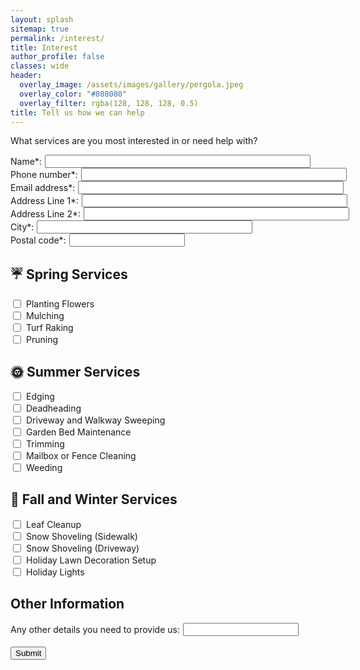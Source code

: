 ```yaml
---
layout: splash
sitemap: true
permalink: /interest/
title: Interest
author_profile: false
classes: wide
header:
  overlay_image: /assets/images/gallery/pergola.jpeg
  overlay_color: "#808080"
  overlay_filter: rgba(128, 128, 128, 0.5)
title: Tell us how we can help
---
```


What services are you most interested in or need help with?

<form action='https://forms.zohopublic.com/davidmitchellcarefreel1/form/ProductFeedback/formperma/XgKuVtm0jOumJh9SAIOzGHH3qOpCsHarudZwLi1M0h0/htmlRecords/submit' name='form' id='form' method='POST' accept-charset='UTF-8' enctype='multipart/form-data'>
    <input type="hidden" name="zf_referrer_name" value="http://www.carefreelandscaping.pro/"><!-- To Track referrals , place the referrer name within the " " in the above hidden input field -->
    <input type="hidden" name="zf_redirect_url" value="http://www.carefreelandscaping.pro/"><!-- To redirect to a specific page after record submission , place the respective url within the " " in the above hidden input field -->
    <div style="display: flex; align-items: center; gap: 5px;"><label for="name" style="white-space:nowrap">Name*:</label><input type="textbox" id="name" name="name" size="50" required/></div>
    <div style="display: flex; align-items: center; gap: 5px;"><label for="phone" style="white-space:nowrap">Phone number*:</label><input type="textbox" id="phone" name="phone" size="50" required/></div>
    <div style="display: flex; align-items: center; gap: 5px;"><label for="email" style="white-space:nowrap">Email address*:</label><input type="textbox" id="email" name="email" size="50" required/></div>
    <div style="display: flex; align-items: center; gap: 5px;"><label for="street_line1" style="white-space:nowrap">Address Line 1*:</label><input type="textbox" id="street_line1" name="street_line1" size="50" required/></div>
    <div style="display: flex; align-items: center; gap: 5px;"><label for="street_line2" style="white-space:nowrap">Address Line 2*:</label><input type="textbox" id="street_line2" name="street_line2" size="50" required/></div>
    <div style="display: flex; align-items: center; gap: 5px;"><label for="city" style="white-space:nowrap">City*:</label><input type="textbox" id="city" name="city" size="40" required/></div>
    <div style="display: flex; align-items: center; gap: 5px;"><label for="postal" style="white-space:nowrap">Postal code*:</label><input type="textbox" id="postal" name="postal" size="20" required/></div>
    <h2>☔️ Spring Services</h2>
    <div style="display: flex; align-items: center; gap: 5px;"><input type="checkbox" id="planting" name="planting" /><label for="planting">Planting Flowers</label></div>
    <div style="display: flex; align-items: center; gap: 5px;"><input type="checkbox" id="mulching" name="mulching" /><label for="mulching">Mulching</label></div>
    <div style="display: flex; align-items: center; gap: 5px;"><input type="checkbox" id="turf" name="turf" /><label for="turf">Turf Raking</label></div>
    <div style="display: flex; align-items: center; gap: 5px;"><input type="checkbox" id="pruning" name="pruning" /><label for="pruning">Pruning</label></div>
    <h2>🌞 Summer Services</h2>
    <div style="display: flex; align-items: center; gap: 5px;"><input type="checkbox" id="edging" name="edging" /><label for="edging">Edging</label></div>
    <div style="display: flex; align-items: center; gap: 5px;"><input type="checkbox" id="deadheading" name="deadheading" /><label for="deadheading">Deadheading</label></div>
    <div style="display: flex; align-items: center; gap: 5px;"><input type="checkbox" id="sweeping" name="sweeping" /><label for="sweeping">Driveway and Walkway Sweeping</label></div>
    <div style="display: flex; align-items: center; gap: 5px;"><input type="checkbox" id="garden-maintenance" name="garden-maintenance" /><label for="garden-maintenance">Garden Bed Maintenance</label></div>
    <div style="display: flex; align-items: center; gap: 5px;"><input type="checkbox" id="trimming" name="trimming" /><label for="trimming">Trimming</label></div>
    <div style="display: flex; align-items: center; gap: 5px;"><input type="checkbox" id="mailbox" name="mailbox" /><label for="mailbox">Mailbox or Fence Cleaning</label></div>
    <div style="display: flex; align-items: center; gap: 5px;"><input type="checkbox" id="weeding" name="weeding" /><label for="weeding">Weeding</label></div>
    <h2>🍁 Fall and Winter Services</h2>
    <div style="display: flex; align-items: center; gap: 5px;"><input type="checkbox" id="leaf_cleanup" name="leaf_cleanup" /><label for="leaf_cleanup">Leaf Cleanup</label></div>
    <div style="display: flex; align-items: center; gap: 5px;"><input type="checkbox" id="shovel-sidewalk" name="shovel-sidewalk" /><label for="shovel-sidewalk">Snow Shoveling (Sidewalk)</label></div>
    <div style="display: flex; align-items: center; gap: 5px;"><input type="checkbox" id="shovel-driveway" name="shovel-driveway" /><label for="shovel-driveway">Snow Shoveling (Driveway)</label></div>
    <div style="display: flex; align-items: center; gap: 5px;"><input type="checkbox" id="holiday-decorations" name="holiday-decorations" /><label for="holiday-decorations">Holiday Lawn Decoration Setup</label></div>
    <div style="display: flex; align-items: center; gap: 5px;"><input type="checkbox" id="holiday-lights" name="holiday-lights" /><label for="holiday-lights">Holiday Lights</label></div>
    <h2>Other Information</h2>
    <div style="display: flex; align-items: center; gap: 5px;"><label for="message">Any other details you need to provide us:</label><input type="textarea" rows="3" id="message" name="message" /></div>
    <br/>
    <div class="g-recaptcha" data-sitekey="6LesBo0rAAAAABfJVbVS8nHc6J-hsQ2MAsaG_M9q"></div>
  <button type="submit">Submit</button>
</form>
